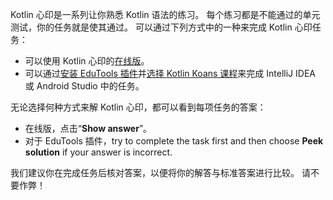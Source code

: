 [//]: # (title: Kotlin 心印)

Kotlin 心印是一系列让你熟悉 Kotlin 语法的练习。
每个练习都是不能通过的单元测试，你的任务就是使其通过。
可以通过下列方式中的一种来完成 Kotlin 心印任务：

* 可以使用 Kotlin 心印的[在线版](https://play.kotlinlang.org/koans)。
* 可以通过[安装 EduTools 插件](https://plugins.jetbrains.com/plugin/10081-edutools/docs/install-edutools-plugin.html)<!--
  -->并[选择 Kotlin Koans 课程](https://plugins.jetbrains.com/plugin/10081-edutools/docs/learner-start-guide.html?section=Kotlin%20Koans)来完成 IntelliJ IDEA 或 Android Studio 中的任务。

无论选择何种方式来解 Kotlin 心印，都可以看到每项任务的答案：
* 在线版，点击“**Show answer**”。
* 对于 EduTools 插件，try to complete the task first and then choose **Peek solution** if your answer is incorrect.

我们建议你在完成任务后核对答案，以便将你的解答与标准答案进行比较。
请不要作弊！